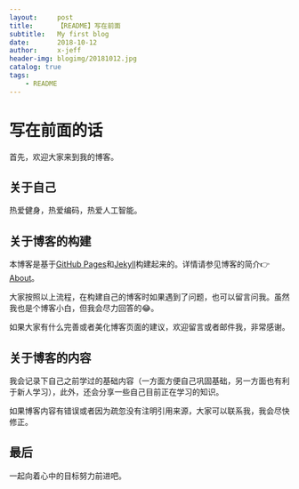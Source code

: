 ```yaml
---
layout:     post
title:      【README】写在前面
subtitle:   My first blog
date:       2018-10-12
author:     x-jeff
header-img: blogimg/20181012.jpg
catalog: true
tags:
    - README
---
```


# 写在前面的话
首先，欢迎大家来到我的博客。

## 关于自己

热爱健身，热爱编码，热爱人工智能。

## 关于博客的构建
本博客是基于[GitHub Pages](https://pages.github.com)和[Jekyll](https://www.jekyll.com.cn)构建起来的。详情请参见博客的简介👉[About](https://x-jeff.github.io/about/)。

大家按照以上流程，在构建自己的博客时如果遇到了问题，也可以留言问我。虽然我也是个博客小白，但我会尽力回答的😂。

如果大家有什么完善或者美化博客页面的建议，欢迎留言或者邮件我，非常感谢。

## 关于博客的内容
我会记录下自己之前学过的基础内容（一方面方便自己巩固基础，另一方面也有利于新人学习），此外，还会分享一些自己目前正在学习的知识。

如果博客内容有错误或者因为疏忽没有注明引用来源，大家可以联系我，我会尽快修正。

## 最后
一起向着心中的目标努力前进吧。